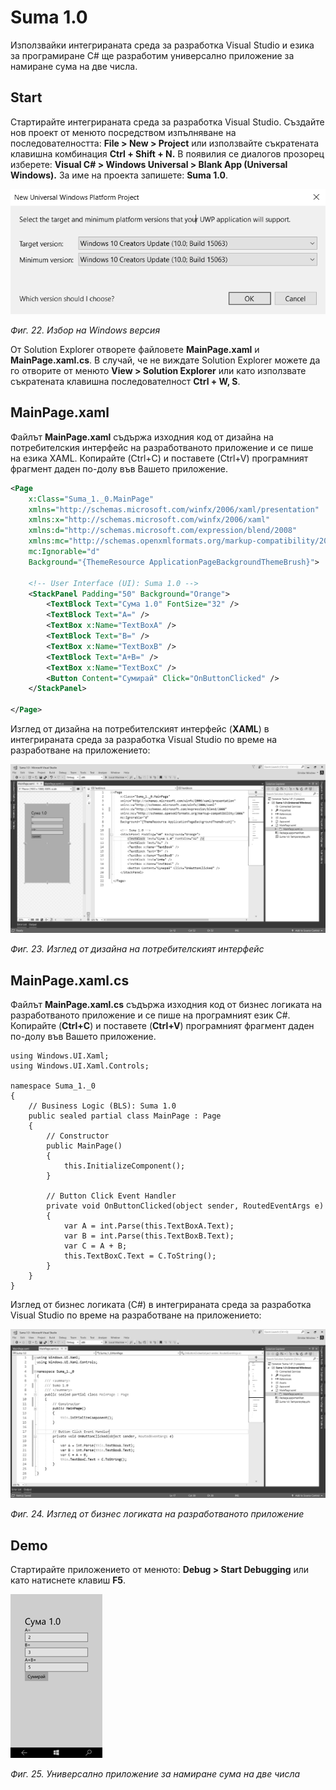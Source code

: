 # Suma 1.0

Използвайки интегрираната среда за разработка Visual Studio и езика за програмиране C\# ще разработим универсално приложение за намиране сума на две числа.

## Start

Стартирайте интегрираната среда за разработка Visual Studio. Създайте нов проект от менюто посредством изпълняване на последователността: **File &gt; New &gt; Project** или използвайте съкратената клавишна комбинация **Ctrl + Shift + N.** В появилия се диалогов прозорец изберете: **Visual C\# &gt; Windows Universal &gt; Blank App \(Universal Windows\).** За име на проекта запишете: **Suma 1.0**.

![](/chapter1/22.png)

_Фиг. 22. Избор на Windows версия_

От Solution Explorer отворете файловете **MainPage.xaml** и **MainPage.xaml.cs**. В случай, че не виждате Solution Explorer можете да го отворите от менюто **View &gt; Solution Explorer** или като използвате съкратената клавишна последователност **Ctrl + W, S**.

## MainPage.xaml

Файлът **MainPage.xaml** съдържа изходния код от дизайна на потребителския интерфейс на разработваното приложение и се пише на езика XAML. Копирайте \(Ctrl+C\) и поставете \(Ctrl+V\) програмният фрагмент даден по-долу във Вашето приложение.

```xml
<Page
    x:Class="Suma_1._0.MainPage"
    xmlns="http://schemas.microsoft.com/winfx/2006/xaml/presentation"
    xmlns:x="http://schemas.microsoft.com/winfx/2006/xaml"
    xmlns:d="http://schemas.microsoft.com/expression/blend/2008"
    xmlns:mc="http://schemas.openxmlformats.org/markup-compatibility/2006"
    mc:Ignorable="d"
    Background="{ThemeResource ApplicationPageBackgroundThemeBrush}">

    <!-- User Interface (UI): Suma 1.0 -->
    <StackPanel Padding="50" Background="Orange">
        <TextBlock Text="Сума 1.0" FontSize="32" />
        <TextBlock Text="A=" />
        <TextBox x:Name="TextBoxA" />
        <TextBlock Text="B=" />
        <TextBox x:Name="TextBoxB" />
        <TextBlock Text="A+B=" />
        <TextBox x:Name="TextBoxC" />
        <Button Content="Сумирай" Click="OnButtonClicked" />
    </StackPanel>

</Page>
```

Изглед от дизайна на потребителският интерфейс \(**XAML**\) в интегрираната среда за разработка Visual Studio по време на разработване на приложението:

![](/chapter1/23.png)

_Фиг. 23. Изглед от дизайна на потребителският интерфейс_

## MainPage.xaml.cs

Файлът **MainPage.xaml.cs** съдържа изходния код от бизнес логиката на разработваното приложение и се пише на програмният език C\#. Копирайте \(**Ctrl+C**\) и поставете \(**Ctrl+V**\) програмният фрагмент даден по-долу във Вашето приложение.

```scsharp
using Windows.UI.Xaml;
using Windows.UI.Xaml.Controls;

namespace Suma_1._0
{
    // Business Logic (BLS): Suma 1.0
    public sealed partial class MainPage : Page
    {
        // Constructor
        public MainPage()
        {
            this.InitializeComponent();
        }

        // Button Click Event Handler
        private void OnButtonClicked(object sender, RoutedEventArgs e)
        {
            var A = int.Parse(this.TextBoxA.Text);
            var B = int.Parse(this.TextBoxB.Text);
            var C = A + B;
            this.TextBoxC.Text = C.ToString();
        }
    }
}
```

Изглед от бизнес логиката \(C\#\) в интегрираната среда за разработка Visual Studio по време на разработване на приложението:

![](/chapter1/24.png)

_Фиг. 24. Изглед от бизнес логиката на разработваното приложение_

## Demo 

Стартирайте приложението от менюто: **Debug &gt; Start Debugging** или като натиснете клавиш **F5**.

![](/chapter1/25.png)

_Фиг. 25. Универсално приложение за намиране сума на две числа_


